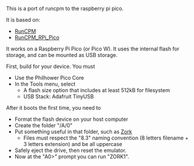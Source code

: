 This is a port of runcpm to the raspberry pi pico.

It is based on:
 * [RunCPM](https://github.com/MockbaTheBorg/RunCPM/)
 * [RunCPM_RPi_Pico](https://github.com/guidol70/RunCPM_RPi_Pico)

It works on a Raspberry Pi Pico (or Pico W). It uses the internal flash
for storage, and can be mounted as USB storage.

First, build for your device. You must
 * Use the Philhower Pico Core
 * In the Tools menu, select
   * A flash size option that includes at least 512kB for filesystem
   * USB Stack: Adafruit TinyUSB

After it boots the first time, you need to
 * Format the flash device on your host computer
 * Create the folder "<DEVICE>/A/0"
 * Put something useful in that folder, such as [Zork](http://www.retroarchive.org/cpm/games/zork123_80.zip)
   * Files must respect the "8.3" naming convention (8 letters filename + 3 letters extension) and be all uppercase
 * Safely eject the drive, then reset the emulator.
 * Now at the "A0>" prompt you can run "ZORK1".
